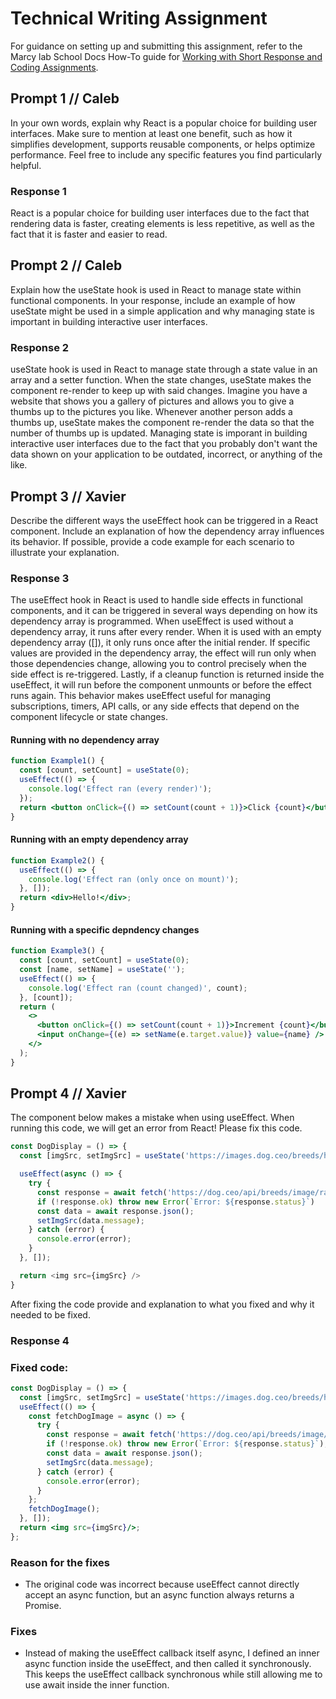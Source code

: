 # Technical Writing Assignment

For guidance on setting up and submitting this assignment, refer to the Marcy lab School Docs How-To guide for [Working with Short Response and Coding Assignments](https://marcylabschool.gitbook.io/marcy-lab-school-docs/fullstack-curriculum/how-tos/working-with-assignments#how-to-work-on-assignments).

## Prompt 1 // Caleb

In your own words, explain why React is a popular choice for building user interfaces. Make sure to mention at least one benefit, such as how it simplifies development, supports reusable components, or helps optimize performance. Feel free to include any specific features you find particularly helpful.

### Response 1 
React is a popular choice for building user interfaces due to the fact that rendering data is faster, creating elements is less repetitive, as well as the fact that it is faster and easier to read.

## Prompt 2 // Caleb

Explain how the useState hook is used in React to manage state within functional components. In your response, include an example of how useState might be used in a simple application and why managing state is important in building interactive user interfaces.

### Response 2
useState hook is used in React to manage state through a state value in an array and a setter function. When the state changes, useState makes the component re-render to keep up with said changes. Imagine you have a website that shows you a gallery of pictures and allows you to give a thumbs up to the pictures you like. Whenever another person adds a thumbs up, useState makes the component re-render the data so that the number of thumbs up is updated. Managing state is imporant in building interactive user interfaces due to the fact that you probably don't want the data shown on your application to be outdated, incorrect, or anything of the like.


## Prompt 3 // Xavier

Describe the different ways the useEffect hook can be triggered in a React component. Include an explanation of how the dependency array influences its behavior. If possible, provide a code example for each scenario to illustrate your explanation.

### Response 3
The useEffect hook in React is used to handle side effects in functional components, and it can be triggered in several ways depending on how its dependency array is programmed. When useEffect is used without a dependency array, it runs after every render. When it is used with an empty dependency array ([]), it only runs once after the initial render. If specific values are provided in the dependency array, the effect will run only when those dependencies change, allowing you to control precisely when the side effect is re-triggered. Lastly, if a cleanup function is returned inside the useEffect, it will run before the component unmounts or before the effect runs again. This behavior makes useEffect useful for managing subscriptions, timers, API calls, or any side effects that depend on the component lifecycle or state changes.
#### Running with no dependency array
```jsx
function Example1() {
  const [count, setCount] = useState(0);
  useEffect(() => {
    console.log('Effect ran (every render)');
  });
  return <button onClick={() => setCount(count + 1)}>Click {count}</button>;
}
```
#### Running with an empty dependency array
```jsx
function Example2() {
  useEffect(() => {
    console.log('Effect ran (only once on mount)');
  }, []);
  return <div>Hello!</div>;
}
```
#### Running with a specific depndency changes
```jsx
function Example3() {
  const [count, setCount] = useState(0);
  const [name, setName] = useState('');
  useEffect(() => {
    console.log('Effect ran (count changed)', count);
  }, [count]);
  return (
    <>
      <button onClick={() => setCount(count + 1)}>Increment {count}</button>
      <input onChange={(e) => setName(e.target.value)} value={name} />
    </>
  );
}
```

## Prompt 4 // Xavier

The component below makes a mistake when using useEffect. When running this code, we will get an error from React! Please fix this code.

```js
const DogDisplay = () => {
  const [imgSrc, setImgSrc] = useState('https://images.dog.ceo/breeds/hound-english/n02089973_612.jpg');

  useEffect(async () => {
    try {
      const response = await fetch('https://dog.ceo/api/breeds/image/random');
      if (!response.ok) throw new Error(`Error: ${response.status}`)
      const data = await response.json();
      setImgSrc(data.message);
    } catch (error) {
      console.error(error);
    }
  }, []);

  return <img src={imgSrc} />
}
```

After fixing the code provide and explanation to what you fixed and why it needed to be fixed.

### Response 4

### Fixed code:
```jsx
const DogDisplay = () => {
  const [imgSrc, setImgSrc] = useState('https://images.dog.ceo/breeds/hound-english/n02089973_612.jpg');
  useEffect(() => {
    const fetchDogImage = async () => {
      try {
        const response = await fetch('https://dog.ceo/api/breeds/image/random');
        if (!response.ok) throw new Error(`Error: ${response.status}`);
        const data = await response.json();
        setImgSrc(data.message);
      } catch (error) {
        console.error(error);
      }
    };
    fetchDogImage();
  }, []);
  return <img src={imgSrc}/>;
};
```
### Reason for the fixes
- The original code was incorrect because useEffect cannot directly accept an async function, but an async function always returns a Promise.
### Fixes
- Instead of making the useEffect callback itself async, I defined an inner async function inside the useEffect, and then called it synchronously. This keeps the useEffect callback synchronous while still allowing me to use await inside the inner function.
